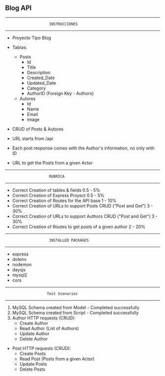 ## Blog API

*************************************************************
                        INSTRUCCIONES
*************************************************************
+ Proyecto Tipo Blog

+ Tablas:
  + Posts
    + Id 
    + Title
    + Description
    + Created_Date
    + Updated_Date
    + Category
    + AuthorID (Foreign Key - Authors)
  + Autores
    + Id
    + Name
    + Email
    + Image
+ CRUD of Posts & Autores
+ URL starts from /api
+ Each post response comes with the Author's information, no only with ID
+ URL to get the Posts from a given Actor

*************************************************************
                        RUBRICA
*************************************************************
+ Correct Creation of tables & fields 0.5 - 5%
+ Correct Creation of Express Proyect 0.5 - 5%
+ Correct Creation of Routes for the API base  1 - 10%
+ Correct Creation of URLs to support Posts CRUD ("Post and Get")   3 - 30%
+ Correct Creation of URLs to support Authors CRUD ("Post and Get") 3 - 30%
+ Correct Creation of Routes to get posts of a given author  2 - 20%

*************************************************************
                        INSTALLED PACKAGES
*************************************************************
+ express
+ dotenv
+ nodemon
+ daysjs
+ mysql2
+ cors

*************************************************************
                       Test Scenarios
*************************************************************
1. MySQL Schema created from Model - Completed successfully
2. MySQL Schema created from Script - Completed successfully
3. Author HTTP requests (CRUD):
   + Create Author
   + Read Author (List of Authors)
   + Update Author
   + Delete Author
+ Post HTTP requests (CRUD):
   + Create Posts
   + Read Post (Posts from a given Actor)
   + Update Posts
   + Delete Posts